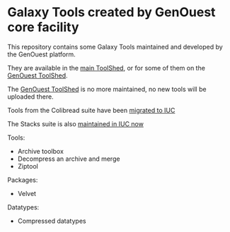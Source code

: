 Galaxy Tools created by GenOuest core facility
==============================

This repository contains some Galaxy Tools maintained and developed by the GenOuest platform.

They are available in the [main ToolShed](http://toolshed.g2.bx.psu.edu/), or for some of them on the [GenOuest ToolShed](http://toolshed.genouest.org/).

The [GenOuest ToolShed](http://toolshed.genouest.org/) is no more maintained, no new tools will be uploaded there.

Tools from the Colibread suite have been [migrated to IUC](https://github.com/galaxyproject/tools-iuc/tree/master/tools/colibread)

The Stacks suite is also [maintained in IUC now](https://github.com/galaxyproject/tools-iuc/tree/master/tools/stacks)

Tools:

  - Archive toolbox
  - Decompress an archive and merge
  - Ziptool

Packages:

  - Velvet

Datatypes:

  - Compressed datatypes
